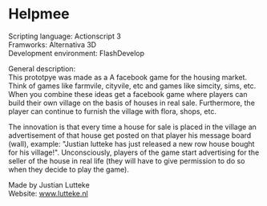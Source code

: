 Helpmee
=======

Scripting language:       Actionscript 3  <br/>
Framworks:                Alternativa 3D   <br/>
Development environment:  FlashDevelop  <br/>

General description: <br/>
This prototpye was made as a A facebook game for the housing market. Think of games like farmvile, cityvile, etc 
and games like simcity, sims, etc. When you combine these ideas get a facebook game where players can build their 
own village on the basis of houses in real sale. Furthermore, the player can continue to furnish the village 
with flora, shops, etc.

The innovation is that every time a house for sale is placed in the village an advertisement of that house get 
posted on that player his message board (wall), example: "Justian lutteke has just released a new row house bought 
for his village!". Unconsciously, players of the game start advertising for the seller of the house in real life
(they will have to give permission to do so when they decide to play the game).

Made by Justian Lutteke  <br/>
Website: www.lutteke.nl